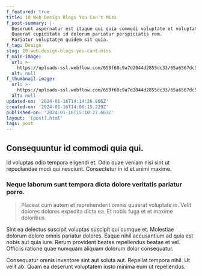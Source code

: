 ```yaml
---
f_featured: true
title: 10 Web Design Blogs You Can't Miss
f_post-summary: |-
  Deserunt aspernatur est itaque qui quia commodi voluptate et voluptatem.
  Quaerat cupiditate id dolorum pariatur perspiciatis rem.
  Pariatur voluptatem quidem sit quia.
f_tag: Design
slug: 10-web-design-blogs-you-cant-miss
f_main-image:
  url: >-
    https://uploads-ssl.webflow.com/659f60c9a7d2044d2855dc33/65a6567dc5ba17ecbf829cfe_image15.jpeg
  alt: null
f_thumbnail-image:
  url: >-
    https://uploads-ssl.webflow.com/659f60c9a7d2044d2855dc33/65a6567dc5ba17ecbf829d10_image1.jpeg
  alt: null
updated-on: '2024-01-16T14:14:26.806Z'
created-on: '2024-01-16T14:06:15.229Z'
published-on: '2024-01-16T15:10:27.663Z'
layout: '[post].html'
tags: post
---
```


Consequuntur id commodi quia qui.
---------------------------------

Id voluptas odio tempora eligendi et. Odio quae veniam nisi sint ut repudiandae modi qui nesciunt. Consectetur in id et animi maxime.

### Neque laborum sunt tempora dicta dolore veritatis pariatur porro.

> Placeat cum autem et reprehenderit omnis quaerat voluptate in. Velit dolores dolores expedita dicta ea. Et nobis fuga et et maxime doloribus.

Sint ea delectus suscipit voluptas suscipit qui cumque et. Molestiae dolorum dolore omnis pariatur dolores. Eaque nihil accusantium ad quia est nobis aut quia iure. Rerum provident beatae repellendus beatae et vel. Officiis ratione quae numquam aliquam dolorum dolor consequatur.

Consequatur omnis inventore sint aut soluta aut. Repellat tempora nihil. Ut velit ab. Quam ea deserunt voluptatem iusto minima eum ut repellendus.

